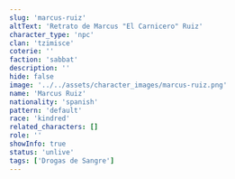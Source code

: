 ```yaml
---
slug: 'marcus-ruiz'
altText: 'Retrato de Marcus "El Carnicero" Ruiz'
character_type: 'npc'
clan: 'tzimisce'
coterie: ''
faction: 'sabbat'
description: ''
hide: false
image: '../../assets/character_images/marcus-ruiz.png'
name: 'Marcus Ruiz'
nationality: 'spanish'
pattern: 'default'
race: 'kindred'
related_characters: []
role: ''
showInfo: true
status: 'unlive'
tags: ['Drogas de Sangre']
---
```


